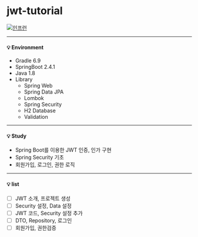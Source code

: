 # jwt-tutorial

[![인프런](https://cdn.inflearn.com/public/courses/326392/cover/b788d3b3-2861-452e-bd67-e47c3d16abdc)](https://www.inflearn.com/course/%EC%8A%A4%ED%94%84%EB%A7%81%EB%B6%80%ED%8A%B8-jwt)

***
#### 💡 Environment
- Gradle 6.9
- SpringBoot 2.4.1
- Java 1.8
- Library
  - Spring Web
  - Spring Data JPA
  - Lombok
  - Spring Security
  - H2 Database
  - Validation

***

#### 💡 Study
- Spring Boot를 이용한 JWT 인증, 인가 구현
- Spring Security 기초
- 회원가입, 로그인, 권한 로직

***

#### 💡 list

- [ ] JWT 소개, 프로젝트 생성
- [ ] Security 설정, Data 설정
- [ ] JWT 코드, Security 설정 추가
- [ ] DTO, Repository, 로그인
- [ ] 회원가입, 권한검증
